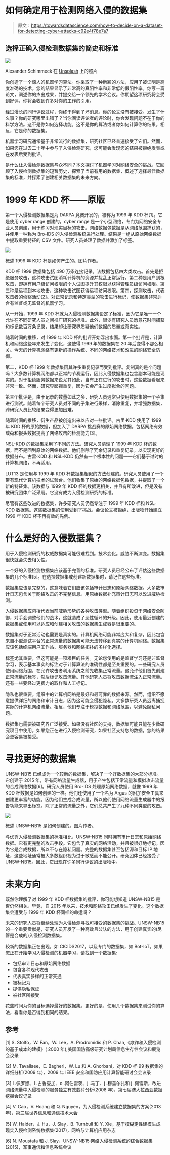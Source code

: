 # 如何确定用于检测网络入侵的数据集

> 原文：<https://towardsdatascience.com/how-to-decide-on-a-dataset-for-detecting-cyber-attacks-c92e4f78e7a7>

## 选择正确入侵检测数据集的简史和标准

![](img/a89e10a1a8083c038eb55d541b99140a.png)

Alexander Schimmeck 在 [Unsplash](https://unsplash.com/s/photos/decision-sign?utm_source=unsplash&utm_medium=referral&utm_content=creditCopyText) 上的照片

你创造了一个惊人的机器学习算法。你采取了一种新颖的方法，应用了被证明是高度准确的技术。您的结果显示了非常高的真阳性率和非常低的假阳性率。你写一篇论文，阐述你的杰出成果，并提交给一个领先的学术会议。你期望这项研究将会受到好评，你将会收到许多对你的工作的引用。

经过漫长的同行评议过程，你终于得到了坏消息。你的论文没有被接受。发生了什么事？你的研究哪里出错了？当你阅读评论者的评论时，你会发现问题不在于你的科学方法。这不是你如何选择功能。这不是你的算法或者你如何计算你的结果。相反，它是你的数据集。

机器学习研究通常基于非常流行的数据集，研究社区已经普遍接受了它们。然而，如果您在过去二十年中参与了入侵检测研究，您可能会发现您的结果被拒绝发表或在发表后受到批评。

是什么让入侵检测数据集与众不同？本文探讨了机器学习对网络安全的挑战。它回顾了入侵检测数据集的短暂历史，探索了当前有用的数据集，概述了选择最佳数据集的标准，并探索了创建相关数据集的未来方向。

# 1999 年 KDD 杯——原版

第一个入侵检测数据集是为 DARPA 竞赛开发的，被称为 1999 年 KDD 杯[1]。它是使用 cyber range 创建的，cyber range 是一个小型网络，专门为网络安全专业人员创建，用于练习对现实目标的攻击。网络数据包数据是从网络范围捕获的，并使用一种称为 Bro-IDS 的入侵检测系统进行处理。结果是一组从原始网络数据中提取重要特征的 CSV 文件。研究人员处理了数据并添加了标签。

![](img/01c20adac89958819ed71bdcacc79601.png)

概述 1999 年 KDD 杯是如何产生的。图片作者。

KDD 杯 1999 数据集包括 490 万条连接记录。该数据包括四大类攻击。首先是拒绝服务攻击，这种攻击试图消耗计算机的资源并扰乱正常运行。第二种是用户到根攻击，即拥有用户级访问权限的个人试图提升其权限以获得管理员级访问权限。第三种是远程到本地攻击，这种攻击试图获得远程访问权限。第四，探测攻击，代表攻击者的侦察活动[2]。对正常记录和特定类型的攻击进行标记，使数据集非常适合有监督或无监督的机器学习。

从一开始，1999 年 KDD 杯就为入侵检测数据集设定了标准，因为它是唯一一个允许在不同研究人员之间推广研究的标准。此外，很少有研究人员愿意花时间捕获和标记数百万条记录，结果却让研究界质疑他们数据的质量或真实性。

随着时间的推移，对 1999 年 KDD 杯的批评开始浮出水面。第一个批评是，计算机和网络这些年来发生了变化，这使得 1999 年的数据集在 20 年后变得不那么相关。今天的计算机网络有更新的操作系统、不同的网络技术和改进的网络安全防御。

第二，KDD 杯 1999 年数据集因其许多重复记录而受到批评。复制真的是个问题吗？大多数计算机网络都以正常的节奏运行，因此入侵数据集也包含副本可能是现实的。对于拒绝服务数据来说尤其如此，当有正在进行的攻击时，这些数据看起来非常一致。然而，研究界鄙视重复，因为它会产生过度拟合的问题。

第三个批评是，由于记录的数量如此之多，研究人员通常只使用数据集的一个子集进行测试。随着每个研究人员对不同的子集进行采样，消除重复，并增强数据集，跨研究人员比较结果变得更加困难。

随着时间的推移，衍生产品被创造出来以应对一些批评。古里·KDD 使用了 1999 年 KDD 杯的原始数据，但加入了 DARPA 挑战赛的原始网络数据。包括网络有效载荷和报头数据提高了网络攻击的检测能力[3]。

NSL-KDD 的数据集采用了不同的方法。研究人员清理了 1999 年 KDD 杯的数据，而不是回到原始的网络数据。他们删除了冗余记录和重复记录，以实现更好的数据分布。古雷·KDD 和 NSL-KDD 仍然有一个根本性的问题——它们基于过时的计算机网络，不再适用。

LUT13 是使用与 1999 年 KDD 杯数据集相似的方法创建的。研究人员使用了一个带有现代计算机技术的试验台。他们收集了原始的网络数据包数据，并提取了一个新的特征集。该数据与 1999 年 KDD 杯的数据更相关，并且有所改进，但是没有被研究团体广泛采用。它没有成为入侵检测研究的标准。

尽管有这些改进的数据集，许多研究人员仍然专注于 1999 年 KDD 杯和 NSL-KDD 数据集。这些数据集的使用受到了挑战。会议论文被拒绝，出版物开始建立 1999 年 KDD 杯不再有效的先例。

# 什么是好的入侵数据集？

用于入侵检测研究的权威数据集可能很难找到。技术变化。威胁不断演变。数据集很快就会失去相关性。

一个好的入侵检测数据集应该基于完善的标准。研究人员已经公布了评估这些数据集的几个标准[5]。在选择数据集或创建新数据集时，请记住这些标准。

数据集应该是完整的，这意味着它们应该包括审计日志和原始网络数据。大多数审计日志包含关于网络攻击的不完整信息。用原始数据补充审计日志可以改进威胁检测。

入侵数据集应包括代表当前威胁形势的各种攻击类型。随着组织投资于网络安全防御，对手会调整他们的战术，这就造成了恶性循环的升级。因此，使用最近创建的数据集或使用可以适应和创建相关攻击的数据集生成器是很重要的。

数据集对于正常活动也需要是真实的。计算机网络可能非常庞大和复杂，因此包含来自小型测试平台的正常流量的数据集可能无法转移到真实的计算机网络。数据集应该包括终端用户工作站、服务器和网络拓扑的多样化选择。

标签尤其重要，但这可能是一项艰巨的任务。无论您使用的是监督学习还是非监督学习，表示基本事实的标注对于计算算法的准确性都是至关重要的。一些研究人员使用网络范围，在允许攻击者利用系统之前先收集正常流量。这允许他们首先创建正常流量的标签，然后标记攻击流量。其他研究人员将攻击数据流注入正常流量。还有一些要经过更费力的取样和人工标记。

隐私也很重要。组织中的计算机网络是最好和最可靠的数据来源。然而，组织不愿意提供详细的网络和审计日志，因为这可能会侵犯隐私。大多数研究人员远离捕捉实际的计算机网络流量。相反，他们专注于模拟数据和网络范围，以避免隐私问题。

数据集也需要被研究界广泛接受。如果没有社区的支持，数据集可能只能在少数研究项目中使用。如果您正在进行入侵检测研究，如果社区支持您的数据，您的结果会更容易被接受。

# 寻找更好的数据集

UNSW-NB15 已经成为一个较新的数据集，解决了一个好数据集的大部分标准。它创建于 2015 年，带有网络流量生成器，用于产生包括正常流量和模拟攻击流量的合成网络数据[6]。研究人员使用 Bro-IDS 处理原始网络数据，就像 1999 年 KDD 杯数据是如何创建的一样。他们还使用了一个名为 Argus 的附加安全工具来创建更丰富的功能。因为他们生成合成流量，所以他们使用网络流量生成器中的报告功能来导出标签。除了正常的流量之外，它们总共产生了九种不同类型的攻击。

![](img/814fd9bb4a65c6f5e58db962eb412335.png)

概述 UNSW-NB15 是如何创建的。图片作者。

与优秀入侵检测数据集的标准相比，UNSW-NB15 同时拥有审计日志和原始网络数据。它有更完整的攻击手段。它包含了真实的网络活动，并且被很好地标记。因为它是合成数据，所以不存在隐私问题。完整的数据集甚至包括源和目标 IP 地址，这些地址通常被大多数组织视为过于敏感而不能公开。研究团体已经接受了 UNSW-NB15。因此，它出现在许多同行评议的出版物中。

# 未来方向

既然你理解了对 1999 年 KDD 杯数据集的批评，你可能想知道 UNSW-NB15 是否仍然相关。毕竟，自 2015 年以来，技术和网络攻击已经发生了变化。这个数据集会遭受与 1999 年 KDD 杯同样的命运吗？

未来的研究人员将继续处理为入侵检测寻找可接受的数据集的挑战。UNSW-NB15 的一个重要贡献是，研究人员开发了一种高效且公认的方法，用于创建真实的(尽管是合成的)入侵检测数据集。

较新的数据集正在出现，如 CICIDS2017，以及专门的数据集，如 Bot-IoT。如果您正在开始学习入侵检测的机器学习，请找到一个数据集:

*   包括审计日志和原始网络数据
*   包含各种现代攻击
*   代表真实多样的正常交通
*   被标记为
*   提供隐私保证
*   被社区所接受

花些时间为你的目标选择最好的数据集。更好的是，使用几个数据集来测试你的算法，看看你是否得到相同的结果。

## 参考

[1] S. Stolfo，W. Fan，W. Lee，A. Prodromidis 和 P. Chan,《欺诈和入侵检测的基于成本的建模》( 2000 年),美国国防高级研究计划局信息生存性会议和展览会议录

[2] M. Tavallaee，E. Bagheri，W. Lu 和 A. Ghorbani，对 KDD 杯 99 数据集的详细分析(2009 年)，2009 年 IEEE 安全和国防应用计算智能研讨会会议录

[3] I .佩罗娜、I .古鲁查加、o .阿伯雷茨、j .马丁、j .穆盖尔扎和 j .佩雷斯，改进网络流量中入侵检测的服务独立有效载荷分析(2008 年)，第七届澳大拉西亚数据挖掘会议记录

[4] V. Cao，V. Hoang 和 Q. Nguyen，为入侵检测系统建立数据集的方案(2013 年)，第三届世界信息和通信技术大会

[5] W. Haider，J. Hu，J. Slay，B. Turnbull 和 Y. Xie，基于模糊定性建模生成现实入侵检测系统数据集(2017)，网络与计算机应用杂志

[6] N. Moustafa 和 J. Slay，UNSW-NB15:网络入侵检测系统的综合数据集(2015)，军事通信和信息系统会议